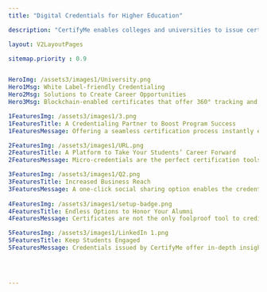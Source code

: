 ```yaml
---
title: "Digital Credentials for Higher Education"

description: "CertifyMe enables colleges and universities to issue certificates, badges and verifiable transcripts having bank-level encryptions and is enabled with quantum ledger and blockchain to make credentials tamper-proof. "

layout: V2LayoutPages

sitemap.priority : 0.9


HeroImg: /assets3/images1/University.png
Hero1Msg: White Label-friendly Credentialing 
Hero2Msg: Solutions to Create Career Opportunities
Hero3Msg: Blockchain-enabled certificates that offer 360° tracking and engagement monitoring options to students and institutes alike. 

1FeaturesImg: /assets3/images1/3.png
1FeaturesTitle: A Credentialing Partner to Boost Program Success
1FeaturesMessage: Offering a seamless certification process instantly enhances your program value. It streamlines the certificate delivery process for students. A collaboration with CertifyMe comes with benefits such as socially shareable and portable certificates. Our badges and credentials eliminate the need to carry them around when it’s time to showcase them as proof of your education, skills, and experience.

2FeaturesImg: /assets3/images1/URL.png
2FeaturesTitle: A Platform to Take Your Students’ Career Forward
2FeaturesMessage: Micro-credentials are the perfect certification tools that offer students a sense of accomplishment and mark the improvement they make at every stage/step. No need to wait for a year or two or several years to showcase the progress your disciples make. Make the entire process streamlined and effective.

3FeaturesImg: /assets3/images1/Q2.png
3FeaturesTitle: Increased Business Reach
3FeaturesMessage: A one-click social sharing option enables the credentials to be visible to countless people. In the same way, your organization's name, logo, and relevant details become visible to that many people as well. The white labeling option offers 100% control over what you want to demonstrate to the certificate visitors. You can talk to our experts for a demo to understand how things work when you onboard us.
                  
4FeaturesImg: /assets3/images1/setup-badge.png
4FeaturesTitle: Endless Options to Honor Your Alumni
4FeaturesMessage: Certificates are not the only foolproof tool to credit the skills students have acquired during their higher education. Badges work in the same way as certificates. Institutes also have the freedom to select credential designs as per their choice, not only from our stock of options. Being a Canva-integrated platform, you can create designs on Canva as well. A simple drag-and-drop feature is enough to craft your chosen certificate draft.

5FeaturesImg: /assets3/images1/LinkedIn 1.png
5FeaturesTitle: Keep Students Engaged
5FeaturesMessage: Credentials issued by CertifyMe offer in-depth insights into the skills and knowledge students have gained. The QR/BARcode in the certificate holds all the information associated with acquired skills, the earning criteria, and the related job openings in the field of certification.




---
```

